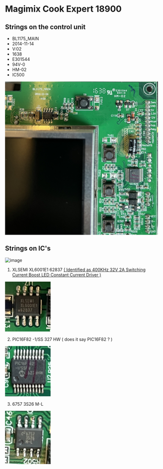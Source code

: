 # Magimix Cook Expert 18900
## Strings on the control unit
* BL1175_MAIN
* 2014-11-14
* V:02
* 1638 
* E301544
* 94V-0
* HM-02
* IC500

![mainboard_right_up_corner](img/mainboard_right_up.jpeg)

## Strings on IC's

![image](https://user-images.githubusercontent.com/7887972/160485835-4447e43d-bca3-4e2a-b2e7-c30aa354c974.png)

1. XLSEMI XL6001E1 62837 [( Identified as 400KHz 32V 2A Switching Current Boost LED Constant Current Driver )](datasheet/XLSEMI-XL6001E1.pdf) 
<img src="img/ic_1.jpeg" width="150">

2. PIC16F82 -1/SS 327 HW ( does it say 	PIC16F82  ? )
<img src="img/ic_2_diffangle.jpeg" width="150">

3. 6757 3S26 M-L
<img src="img/ic_3.jpeg" width="150">
